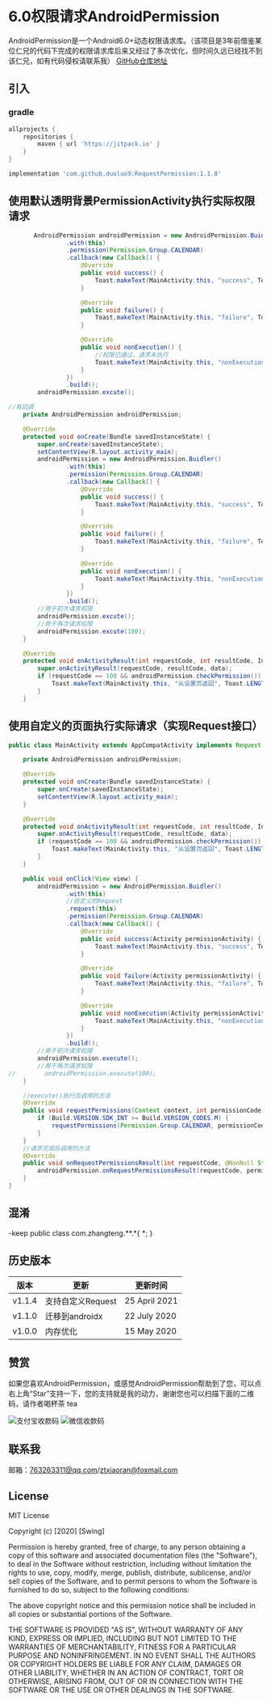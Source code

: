# 6.0权限请求AndroidPermission
AndroidPermission是一个Android6.0+动态权限请求库。（该项目是3年前借鉴某位仁兄的代码下完成的权限请求库后来又经过了多次优化，但时间久远已经找不到该仁兄，如有代码侵权请联系我）
[GitHub仓库地址](https://github.com/duoluo9/RequestPermission)
## 引入
### gradle
```groovy
allprojects {
    repositories {
        maven { url 'https://jitpack.io' }
    }
}

implementation 'com.github.duoluo9:RequestPermission:1.1.0'
```

## 使用默认透明背景PermissionActivity执行实际权限请求

```java
       AndroidPermission androidPermission = new AndroidPermission.Buidler()
                .with(this)
                .permission(Permission.Group.CALENDAR)
                .callback(new Callback() {
                    @Override
                    public void success() {
                        Toast.makeText(MainActivity.this, "success", Toast.LENGTH_SHORT).show();
                    }

                    @Override
                    public void failure() {
                        Toast.makeText(MainActivity.this, "failure", Toast.LENGTH_SHORT).show();
                    }

                    @Override
                    public void nonExecution() {
                    	//权限已通过，请求未执行
                        Toast.makeText(MainActivity.this, "nonExecution", Toast.LENGTH_SHORT).show();
                    }
                })
                .build();
        androidPermission.excute();
```

```java
//有回调
    private AndroidPermission androidPermission;

    @Override
    protected void onCreate(Bundle savedInstanceState) {
        super.onCreate(savedInstanceState);
        setContentView(R.layout.activity_main);
        androidPermission = new AndroidPermission.Buidler()
                .with(this)
                .permission(Permission.Group.CALENDAR)
                .callback(new Callback() {
                    @Override
                    public void success() {
                        Toast.makeText(MainActivity.this, "success", Toast.LENGTH_SHORT).show();
                    }

                    @Override
                    public void failure() {
                        Toast.makeText(MainActivity.this, "failure", Toast.LENGTH_SHORT).show();
                    }

                    @Override
                    public void nonExecution() {
                        Toast.makeText(MainActivity.this, "nonExecution", Toast.LENGTH_SHORT).show();
                    }
                })
                .build();
        //用于初次请求权限
        androidPermission.excute();
        //用于再次请求权限
        androidPermission.excute(100);
    }

    @Override
    protected void onActivityResult(int requestCode, int resultCode, Intent data) {
        super.onActivityResult(requestCode, resultCode, data);
        if (requestCode == 100 && androidPermission.checkPermission()) {
            Toast.makeText(MainActivity.this, "从设置页返回", Toast.LENGTH_SHORT).show();
        }
    }
```
## 使用自定义的页面执行实际请求（实现Request接口）

```java
public class MainActivity extends AppCompatActivity implements Request {

    private AndroidPermission androidPermission;

    @Override
    protected void onCreate(Bundle savedInstanceState) {
        super.onCreate(savedInstanceState);
        setContentView(R.layout.activity_main);
    }

    @Override
    protected void onActivityResult(int requestCode, int resultCode, Intent data) {
        super.onActivityResult(requestCode, resultCode, data);
        if (requestCode == 100 && androidPermission.checkPermission()) {
            Toast.makeText(MainActivity.this, "从设置页返回", Toast.LENGTH_SHORT).show();
        }
    }

    public void onClick(View view) {
        androidPermission = new AndroidPermission.Buidler()
                .with(this)
                //自定义的Request
                .request(this)
                .permission(Permission.Group.CALENDAR)
                .callback(new Callback() {
                    @Override
                    public void success(Activity permissionActivity) {
                        Toast.makeText(MainActivity.this, "success", Toast.LENGTH_SHORT).show();
                    }

                    @Override
                    public void failure(Activity permissionActivity) {
                        Toast.makeText(MainActivity.this, "failure", Toast.LENGTH_SHORT).show();
                    }

                    @Override
                    public void nonExecution(Activity permissionActivity) {
                        Toast.makeText(MainActivity.this, "nonExecution", Toast.LENGTH_SHORT).show();
                    }
                })
                .build();
        //用于初次请求权限
        androidPermission.execute();
        //用于再次请求权限
//        androidPermission.execute(100);
    }

    //execute()执行后调用的方法
    @Override
    public void requestPermissions(Context context, int permissionCode, Callback callback) {
        if (Build.VERSION.SDK_INT >= Build.VERSION_CODES.M) {
            requestPermissions(Permission.Group.CALENDAR, permissionCode);
        }
    }
    //请求完成后调用的方法
    @Override
    public void onRequestPermissionsResult(int requestCode, @NonNull String[] permissions, @NonNull int[] grantResults) {
        androidPermission.onRequestPermissionsResult(requestCode, permissions, grantResults);
    }
}
```

## 混淆
-keep public class com.zhangteng.**.*{ *; }
## 历史版本
版本| 更新| 更新时间
-------- | ----- | -----
v1.1.4| 支持自定义Request|25 April 2021
v1.1.0| 迁移到androidx|22 July 2020
v1.0.0| 内存优化| 15 May 2020

## 赞赏
如果您喜欢AndroidPermission，或感觉AndroidPermission帮助到了您，可以点右上角“Star”支持一下，您的支持就是我的动力，谢谢您也可以扫描下面的二维码，请作者喝杯茶 tea

![支付宝收款码](https://img-blog.csdnimg.cn/20200807160902219.jpg?x-oss-process=image/watermark,type_ZmFuZ3poZW5naGVpdGk,shadow_10,text_aHR0cHM6Ly9ibG9nLmNzZG4ubmV0L2R1b2x1bzk=,size_16,color_FFFFFF,t_70)
![微信收款码](https://img-blog.csdnimg.cn/20200807160902112.jpg?x-oss-process=image/watermark,type_ZmFuZ3poZW5naGVpdGk,shadow_10,text_aHR0cHM6Ly9ibG9nLmNzZG4ubmV0L2R1b2x1bzk=,size_16,color_FFFFFF,t_70)

## 联系我
邮箱：763263311@qq.com/ztxiaoran@foxmail.com

## License

MIT License

Copyright (c) [2020] [Swing]

Permission is hereby granted, free of charge, to any person obtaining a copy
of this software and associated documentation files (the "Software"), to deal
in the Software without restriction, including without limitation the rights
to use, copy, modify, merge, publish, distribute, sublicense, and/or sell
copies of the Software, and to permit persons to whom the Software is
furnished to do so, subject to the following conditions:

The above copyright notice and this permission notice shall be included in all
copies or substantial portions of the Software.

THE SOFTWARE IS PROVIDED "AS IS", WITHOUT WARRANTY OF ANY KIND, EXPRESS OR
IMPLIED, INCLUDING BUT NOT LIMITED TO THE WARRANTIES OF MERCHANTABILITY,
FITNESS FOR A PARTICULAR PURPOSE AND NONINFRINGEMENT. IN NO EVENT SHALL THE
AUTHORS OR COPYRIGHT HOLDERS BE LIABLE FOR ANY CLAIM, DAMAGES OR OTHER
LIABILITY, WHETHER IN AN ACTION OF CONTRACT, TORT OR OTHERWISE, ARISING FROM,
OUT OF OR IN CONNECTION WITH THE SOFTWARE OR THE USE OR OTHER DEALINGS IN THE
SOFTWARE.
